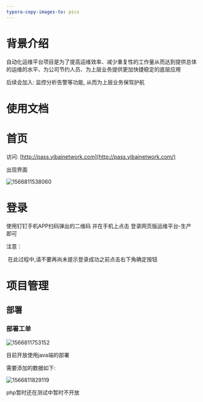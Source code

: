 ```yaml
---
typora-copy-images-to: pics
---
```


# 背景介绍

自动化运维平台项目是为了提高运维效率、减少重复性的工作量从而达到提供总体的运维的水平、为公司节约人员、为上层业务提供更加快捷稳定的底层应用

后续会加入: 监控分析告警等功能, 从而为上层业务保驾护航

# 使用文档

# 首页

访问: [http://pass.yibainetwork.com](http://pass.yibainetwork.com/)

出现界面

![1566811538060](D:\docs\tristan\Pass平台\交付文档\项目管理\部署\pics\1566811538060.png)

# 登录

使用钉钉手机APP扫码弹出的二维码 并在手机上点击 登录网页版运维平台-生产 即可

注意：

​	在此过程中,请不要再尚未提示登录成功之前点击右下角确定按钮



# 项目管理

## 部署

### 部署工单

![1566811753152](D:\docs\tristan\Pass平台\交付文档\项目管理\部署\pics\1566811753152.png)

目前开放使用java端的部署

需要添加的数据如下:

![1566811829119](D:\docs\tristan\Pass平台\交付文档\项目管理\部署\pics\1566811829119.png)

php暂时还在测试中暂时不开放

